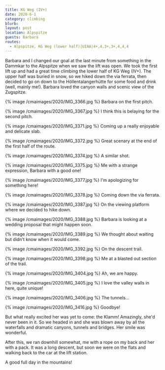 ```yaml
---
title: KG Weg (IV+)
date: 2020-6-1
category: climbing
blurb: 
layout: post
location: Alpspitze
guests: Barbara
routes:
  - Alpspitze, KG Weg (lower half)|UIAA|4+,4,3+,3+,4,4,4
---
```


Barbara and I changed our goal at the last minute from something in
the Dammkar to the Alpspitze when we saw the lift was open.
We took the first lift up and had a great time climbing the
lower half of KG Weg (IV+). The upper half was buried in snow, so
we hiked down the via ferrata, then decided to go on down to
the Höllentalangerhütte for some food and drink (well, mainly me!).
Barbara loved the canyon walls and scenic view of the Zugspitze.


{% image /cmaimages/2020/IMG_3366.jpg %}
Barbara on the first pitch.

{% image /cmaimages/2020/IMG_3367.jpg %}
I think this is belaying for the second pitch.

{% image /cmaimages/2020/IMG_3371.jpg %}
Coming up a really enjoyable and delicate slab.

{% image /cmaimages/2020/IMG_3372.jpg %}
Great scenary at the end of the first half of the route.

{% image /cmaimages/2020/IMG_3374.jpg %}
A similar shot.

{% image /cmaimages/2020/IMG_3375.jpg %}
Me with a strange expression, Barbara with a good one!

{% image /cmaimages/2020/IMG_3377.jpg %}
I'm apologizing for something here!

{% image /cmaimages/2020/IMG_3378.jpg %}
Coming down the via ferrata.

{% image /cmaimages/2020/IMG_3387.jpg %}
On the viewing platform where we decided to hike down.

{% image /cmaimages/2020/IMG_3388.jpg %}
Barbara is looking at a wedding proposal that might happen soon.

{% image /cmaimages/2020/IMG_3389.jpg %}
We thought about waiting but didn't know when it would come.

{% image /cmaimages/2020/IMG_3392.jpg %}
On the descent trail.

{% image /cmaimages/2020/IMG_3398.jpg %}
Me at a blasted out section of the trail.

{% image /cmaimages/2020/IMG_3404.jpg %}
Ah, we are happy.

{% image /cmaimages/2020/IMG_3405.jpg %}
I love the valley walls in here, quite unique!

{% image /cmaimages/2020/IMG_3406.jpg %}
The tunnels...

{% image /cmaimages/2020/IMG_3416.jpg %}
Goodbye!

But what really excited her was yet to come: the Klamm! Amazingly,
she'd never been in it. So we headed in and she was blown away by
all the waterfalls and dramatic canyons, tunnels and bridges.
Her smile was wonderful.

After this, we ran downhill somewhat, me with a rope on my back
and her with a pack. It was a long descent, but soon we were
on the flats and walking back to the car at the lift station.

A good full day in the mountains!

